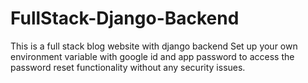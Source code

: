 # FullStack-Django-Backend
This is a full stack blog website with django backend
Set up your own environment variable with google id and app password to access the password reset functionality without any security issues.
